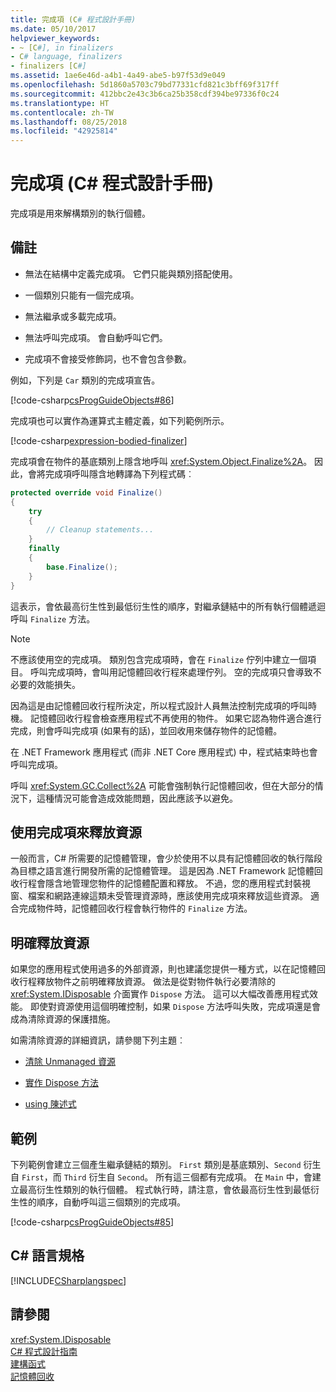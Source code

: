 ```yaml
---
title: 完成項 (C# 程式設計手冊)
ms.date: 05/10/2017
helpviewer_keywords:
- ~ [C#], in finalizers
- C# language, finalizers
- finalizers [C#]
ms.assetid: 1ae6e46d-a4b1-4a49-abe5-b97f53d9e049
ms.openlocfilehash: 5d1860a5703c79bd77331cfd821c3bff69f317ff
ms.sourcegitcommit: 412bbc2e43c3b6ca25b358cdf394be97336f0c24
ms.translationtype: HT
ms.contentlocale: zh-TW
ms.lasthandoff: 08/25/2018
ms.locfileid: "42925814"
---
```

# <a name="finalizers-c-programming-guide"></a>完成項 (C# 程式設計手冊)
完成項是用來解構類別的執行個體。  
  
## <a name="remarks"></a>備註  
  
-   無法在結構中定義完成項。 它們只能與類別搭配使用。  
  
-   一個類別只能有一個完成項。  
  
-   無法繼承或多載完成項。  
  
-   無法呼叫完成項。 會自動呼叫它們。  
  
-   完成項不會接受修飾詞，也不會包含參數。  
  
 例如，下列是 `Car` 類別的完成項宣告。
  
 [!code-csharp[csProgGuideObjects#86](../../../csharp/programming-guide/classes-and-structs/codesnippet/CSharp/destructors_1.cs)]  

完成項也可以實作為運算式主體定義，如下列範例所示。

[!code-csharp[expression-bodied-finalizer](../../../../samples/snippets/csharp/programming-guide/classes-and-structs/expr-bodied-destructor.cs#1)]  
  
 完成項會在物件的基底類別上隱含地呼叫 <xref:System.Object.Finalize%2A>。 因此，會將完成項呼叫隱含地轉譯為下列程式碼︰  
  
```csharp  
protected override void Finalize()  
{  
    try  
    {  
        // Cleanup statements...  
    }  
    finally  
    {  
        base.Finalize();  
    }  
}  
```  
  
 這表示，會依最高衍生性到最低衍生性的順序，對繼承鏈結中的所有執行個體遞迴呼叫 `Finalize` 方法。  
  
> [!NOTE]
>  不應該使用空的完成項。 類別包含完成項時，會在 `Finalize` 佇列中建立一個項目。 呼叫完成項時，會叫用記憶體回收行程來處理佇列。 空的完成項只會導致不必要的效能損失。  
  
 因為這是由記憶體回收行程所決定，所以程式設計人員無法控制完成項的呼叫時機。 記憶體回收行程會檢查應用程式不再使用的物件。 如果它認為物件適合進行完成，則會呼叫完成項 (如果有的話)，並回收用來儲存物件的記憶體。 
 
 在 .NET Framework 應用程式 (而非 .NET Core 應用程式) 中，程式結束時也會呼叫完成項。 
  
 呼叫 <xref:System.GC.Collect%2A> 可能會強制執行記憶體回收，但在大部分的情況下，這種情況可能會造成效能問題，因此應該予以避免。  
  
## <a name="using-finalizers-to-release-resources"></a>使用完成項來釋放資源  
 一般而言，C# 所需要的記憶體管理，會少於使用不以具有記憶體回收的執行階段為目標之語言進行開發所需的記憶體管理。 這是因為 .NET Framework 記憶體回收行程會隱含地管理您物件的記憶體配置和釋放。 不過，您的應用程式封裝視窗、檔案和網路連線這類未受管理資源時，應該使用完成項來釋放這些資源。 適合完成物件時，記憶體回收行程會執行物件的 `Finalize` 方法。  
  
## <a name="explicit-release-of-resources"></a>明確釋放資源  
 如果您的應用程式使用過多的外部資源，則也建議您提供一種方式，以在記憶體回收行程釋放物件之前明確釋放資源。 做法是從對物件執行必要清除的 <xref:System.IDisposable> 介面實作 `Dispose` 方法。 這可以大幅改善應用程式效能。 即使對資源使用這個明確控制，如果 `Dispose` 方法呼叫失敗，完成項還是會成為清除資源的保護措施。  
  
 如需清除資源的詳細資訊，請參閱下列主題︰  
  
-   [清除 Unmanaged 資源](../../../standard/garbage-collection/unmanaged.md)  
  
-   [實作 Dispose 方法](../../../standard/garbage-collection/implementing-dispose.md)  
  
-   [using 陳述式](../../../csharp/language-reference/keywords/using-statement.md)  
  
## <a name="example"></a>範例  
 下列範例會建立三個產生繼承鏈結的類別。 `First` 類別是基底類別、`Second` 衍生自 `First`，而 `Third` 衍生自 `Second`。 所有這三個都有完成項。 在 `Main` 中，會建立最高衍生性類別的執行個體。 程式執行時，請注意，會依最高衍生性到最低衍生性的順序，自動呼叫這三個類別的完成項。  
  
 [!code-csharp[csProgGuideObjects#85](../../../csharp/programming-guide/classes-and-structs/codesnippet/CSharp/destructors_2.cs)]  
  
## <a name="c-language-specification"></a>C# 語言規格  
 [!INCLUDE[CSharplangspec](~/includes/csharplangspec-md.md)]  
  
## <a name="see-also"></a>請參閱  
 <xref:System.IDisposable>  
 [C# 程式設計指南](../../../csharp/programming-guide/index.md)  
 [建構函式](../../../csharp/programming-guide/classes-and-structs/constructors.md)  
 [記憶體回收](../../../standard/garbage-collection/index.md)
